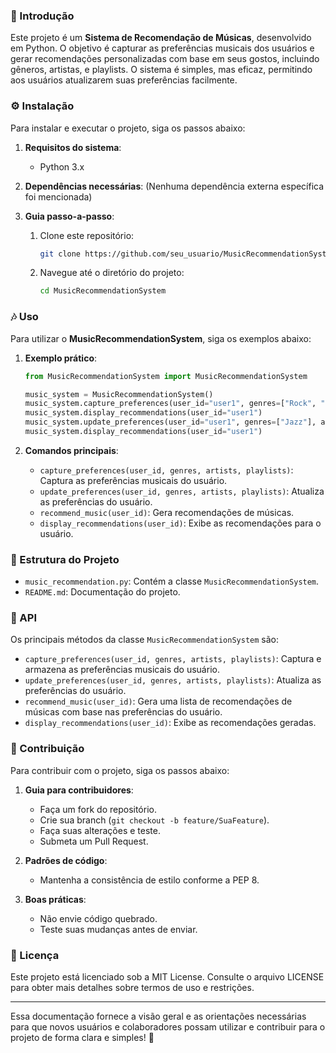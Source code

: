 
### 🌟 Introdução
Este projeto é um **Sistema de Recomendação de Músicas**, desenvolvido em Python. O objetivo é capturar as preferências musicais dos usuários e gerar recomendações personalizadas com base em seus gostos, incluindo gêneros, artistas, e playlists. O sistema é simples, mas eficaz, permitindo aos usuários atualizarem suas preferências facilmente.

### ⚙️ Instalação
Para instalar e executar o projeto, siga os passos abaixo:

1. **Requisitos do sistema**: 
   - Python 3.x

2. **Dependências necessárias**:
   (Nenhuma dependência externa específica foi mencionada)

3. **Guia passo-a-passo**:
   1. Clone este repositório:
      ```bash
      git clone https://github.com/seu_usuario/MusicRecommendationSystem.git
      ```
   2. Navegue até o diretório do projeto:
      ```bash
      cd MusicRecommendationSystem
      ```

### 🎶 Uso
Para utilizar o **MusicRecommendationSystem**, siga os exemplos abaixo:

1. **Exemplo prático**:
   ```python
   from MusicRecommendationSystem import MusicRecommendationSystem

   music_system = MusicRecommendationSystem()
   music_system.capture_preferences(user_id="user1", genres=["Rock", "Pop"], artists=["Artist A", "Artist B"], playlists=["Playlist 1"])
   music_system.display_recommendations(user_id="user1")
   music_system.update_preferences(user_id="user1", genres=["Jazz"], artists=["Artist C"], playlists=["Playlist 2"])
   music_system.display_recommendations(user_id="user1")
   ```

2. **Comandos principais**:
   - `capture_preferences(user_id, genres, artists, playlists)`: Captura as preferências musicais do usuário.
   - `update_preferences(user_id, genres, artists, playlists)`: Atualiza as preferências do usuário.
   - `recommend_music(user_id)`: Gera recomendações de músicas.
   - `display_recommendations(user_id)`: Exibe as recomendações para o usuário.

### 📜 Estrutura do Projeto
- `music_recommendation.py`: Contém a classe `MusicRecommendationSystem`.
- `README.md`: Documentação do projeto.

### 🔌 API
Os principais métodos da classe `MusicRecommendationSystem` são:
- `capture_preferences(user_id, genres, artists, playlists)`: Captura e armazena as preferências musicais do usuário.
- `update_preferences(user_id, genres, artists, playlists)`: Atualiza as preferências do usuário.
- `recommend_music(user_id)`: Gera uma lista de recomendações de músicas com base nas preferências do usuário.
- `display_recommendations(user_id)`: Exibe as recomendações geradas.

### 🤝 Contribuição
Para contribuir com o projeto, siga os passos abaixo:

1. **Guia para contribuidores**:
   - Faça um fork do repositório.
   - Crie sua branch (`git checkout -b feature/SuaFeature`).
   - Faça suas alterações e teste.
   - Submeta um Pull Request.

2. **Padrões de código**:
   - Mantenha a consistência de estilo conforme a PEP 8.

3. **Boas práticas**:
   - Não envie código quebrado.
   - Teste suas mudanças antes de enviar.

### 📜 Licença
Este projeto está licenciado sob a MIT License. Consulte o arquivo LICENSE para obter mais detalhes sobre termos de uso e restrições.

---
Essa documentação fornece a visão geral e as orientações necessárias para que novos usuários e colaboradores possam utilizar e contribuir para o projeto de forma clara e simples! 🎉
